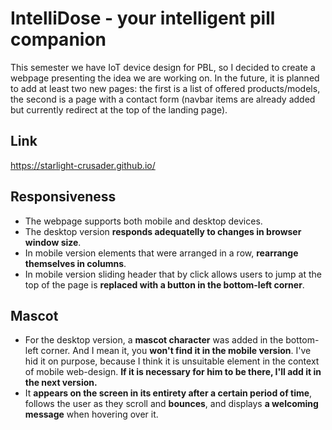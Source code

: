 # IntelliDose - your intelligent pill companion

This semester we have IoT device design for PBL, so I decided to create a webpage presenting the idea we are working on. In the future, it is planned to add at least two new pages: the first is a list of offered products/models, the second is a page with a contact form (navbar items are already added but currently redirect at the top of the landing page).

## Link

https://starlight-crusader.github.io/

## Responsiveness

* The webpage supports both mobile and desktop devices.<br>
* The desktop version <b>responds adequatelly to changes in browser window size</b>.<br>
* In mobile version elements that were arranged in a row, <b>rearrange themselves in columns</b>.<br>
* In mobile version sliding header that by click allows users to jump at the top of the page is <b>replaced with a button in the bottom-left corner</b>.

## Mascot

* For the desktop version, a <b>mascot character</b> was added in the bottom-left corner. And I mean it, you <b>won't find it in the mobile version</b>. I've hid it on purpose, because I think it is unsuitable element in the context of mobile web-design. <b>If it is necessary for him to be there, I'll add it in the next version.</b>
* It <b>appears on the screen in its entirety after a certain period of time</b>, follows the user as they scroll and <b>bounces</b>, and displays <b>a welcoming message</b> when hovering over it.